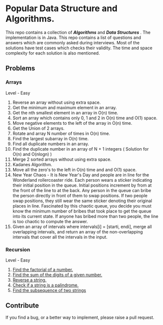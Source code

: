 # Popular Data Structure and Algorithms.

This repo contains a collection of ***Algorithms*** and ***Data Structures*** . 
The implementation is in Java. This repo contains a list of questions and answers which are commonly asked during interviews. Most of the solutions have test cases which checks their validity. The time and space complexity for each solution is also mentioned.

## Problems

### Arrays
Level - Easy
1. Reverse an array without using extra space.
2. Get the minimum and maximum element in an array.
3. Get the nth smallest element in an array in O(n) time.
4. Sort an array which contains only 0, 1 and 2 in O(n) time and O(1) space.
5. Move negative elements to the left of the array in O(n) time.
6. Get the Union of 2 arrays.
7. Rotate and array N number of times in O(n) time.
8. Find the largest subarray in O(n) time.
9. Find all duplicate numbers in an array.
10. Find the duplicate number in an array of N + 1 integers ( Solution for O(n) and O(nlogn) )
11. Merge 2 sorted arrays without using extra space.
12. Kadanes Algorithm.
13. Move all the zero's to the left in O(n) time and and O(1) space.
14. New Year Chaos - It is New Year's Day and people are in line for the Wonderland rollercoaster ride. Each person wears a sticker indicating their initial position in the queue. Initial positions increment by from at the front of the line to at the back. Any person in the queue can bribe the person directly in front of them to swap positions. If two people swap positions, they still wear the same sticker denoting their original places in line. Fascinated by this chaotic queue, you decide you must know the minimum number of bribes that took place to get the queue into its current state. If anyone has bribed more than two people, the line is too chaotic to compute the answer.
15. Given an array of intervals where intervals[i] = [starti, endi], merge all overlapping intervals, and return an array of the non-overlapping intervals that cover all the intervals in the input.

### Recursion
Level - Easy
1. [Find the factorial of a number.](https://github.com/VinnieM/Popular-DS-Questions/blob/main/src/main/java/code/datastructures/recursion/FindFactorial.java)
2. [Find the sum of the digits of a given number.](https://github.com/VinnieM/Popular-DS-Questions/blob/main/src/main/java/code/datastructures/recursion/FindSumOfDigits.java)
3. [Reverse a string.](https://github.com/VinnieM/Popular-DS-Questions/blob/main/src/main/java/code/datastructures/recursion/ReverseString.java)
4. [Check if a string is a palindrome.](https://github.com/VinnieM/Popular-DS-Questions/blob/main/src/main/java/code/datastructures/recursion/Palindrome.java)
5. [Find the subsequence of two strings](https://github.com/VinnieM/Popular-DS-Questions/blob/main/src/main/java/code/datastructures/recursion/CheckSubsequence.java)

## Contribute

If you find a bug, or a better way to implement, please raise a pull request.